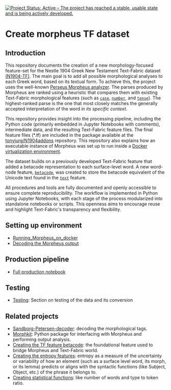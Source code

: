 [![Project Status: Active – The project has reached a stable, usable state and is being actively developed.](https://www.repostatus.org/badges/latest/active.svg)](https://www.repostatus.org/#active)


# Create morpheus TF dataset

## Introduction

This repository documents the creation of a new morphology-focused feature-set for the Nestle 1904 Greek New Testament Text-Fabric dataset [(N1904-TF)](https://github.com/CenterBLC/N1904). The main goal is to add all possible morphological analyses to each Greek word, based on its textual form. To achieve this, the project uses the well-known [Perseus Morpheus analyzer](https://github.com/perseids-tools/morpheus/).  The parses produced by Morpheus are ranked using a heuristic that compares them with existing Text-Fabric morphological features (such as [`case`](https://centerblc.github.io/N1904/features/case.html), [`number`](https://centerblc.github.io/N1904/features/number.html), and [`tense`](https://centerblc.github.io/N1904/features/tense.html)). The highest-ranked parse is the one that most closely matches the generally accepted interpretation of the word *in its specific context*. 

This repository provides insight into the processing pipeline, including the Python code (primarily embedded in Jupyter Notebooks with comments), intermediate data, and the resulting Text-Fabric feature files. The final feature files (*.tf) are included in the package available at the [tonyjurg/N1904addons](https://tonyjurg.github.io/N1904addons/) repository. This repository also explains how an executable instance of Morpheus was set up to run inside a [Docker virtualization environment](Running_Morpheus_on_docker/running_morpheus_on_docker.md).

The dataset builds on a previously developed Text-Fabric feature that added a betacode representation to each surface-level word. A new word-node feature, [`betacode`](https://tonyjurg.github.io/N1904addons/docs/features/betacode.html), was created to store the betacode equivalent of the Unicode text found in the [`text`](https://centerblc.github.io/N1904/features/text.html) feature.

All procedures and tools are fully documented and openly accessible to ensure complete reproducibility. The workflow is implemented in Python using Jupyter Notebooks, with each stage of the process modularized into standalone notebooks or scripts. This openness aims to encourage reuse and highlight Text-Fabric's transparency and flexibility.

## Setting up environment

 - [Running_Morpheus_on_docker](Running_Morpheus_on_docker/README.md)
 - [Decoding the Morpheus output](Decoding_Morpheus_output/README.md)

## Production pipeline

 - [Full production notebook](Production/Creation_morpheus_features_for_N1904-TF.ipynb)

## Testing

 - [Testing](Testing/README.md): Section on testing of the data and its conversion
 
## Related projects

 - [Sandborg-Petersen-decoder](https://github.com/tonyjurg/Sandborg-Petersen-decoder): decoding the morphological tags.
 - [Morphkit](https://tonyjurg.github.io/morphkit/): Python package for interfacing with Morpheus and performing output analysis.
 - [Creating the TF feature betacode](https://github.com/tonyjurg/create_TF_feature_betacode): the foundational feature used to bridge Morpheus and Text-Fabric world.
 - [Creating the entropy features](https://tonyjurg.github.io/Create-TF-entropy-features/): entropy as a measure of the uncertainty or variability of how an element (such as a surface level word, its morph, or its lemma) predicts or aligns with the syntactic functions (like Subject, Object, etc.) of the phrase it belongs to.
 - [Creating statistical functions](https://tonyjurg.github.io/Create_TF_stat_features/): like number of words and type to token ratio.

